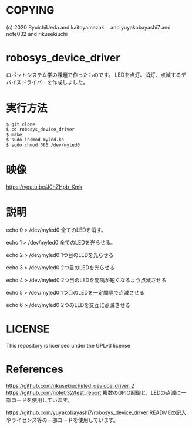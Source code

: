 # COPYING
(c) 2020 RyuichiUeda and kaitoyamazaki　and yuyakobayashi7 and note032 and rikusekiuchi

# robosys_device_driver
ロボットシステム学の課題で作ったものです。 LEDを点灯、消灯、点滅するデバイスドライバーを作成しました。

# 実行方法
    $ git clone 
    $ cd robosys_device_driver
    $ make
    $ sudo insmod myled.ko
    $ sudo chmod 666 /dev/myled0
    

# 映像
https://youtu.be/J0hZHpb_Kmk

# 説明
echo 0 > /dev/myled0    全てのLEDを消す。

echo 1 > /dev/myled0    全てのLEDを光らせる。

echo 2 > /dev/myled0    1つ目のLEDを光らせる

echo 3 > /dev/myled0    2つ目のLEDを光らせる

echo 4 > /dev/myled0    2つ目のLEDを間隔が短くなるよう点滅させる

echo 5 > /dev/myled0    1つ目のLEDを一定間隔で点滅させる

echo 6 > /dev/myled0    2つのLEDを交互に点滅させる

# LICENSE
This repository is licensed under the GPLv3 license

# References
https://github.com/rikusekiuchi/led_devicce_driver_2
https://github.com/note032/test_report
複数のGPIO制御と、LEDの点滅に一部コードを使用しています。

https://github.com/yuyakobayashi7/robosys_device_driver
READMEの記入やライセンス等の一部コードを使用しています。
